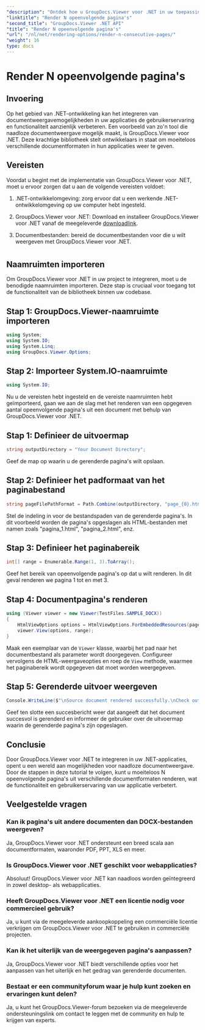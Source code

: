 ```yaml
---
"description": "Ontdek hoe u GroupDocs.Viewer voor .NET in uw toepassingen kunt integreren om moeiteloos documenten met N opeenvolgende pagina's weer te geven."
"linktitle": "Render N opeenvolgende pagina's"
"second_title": "GroupDocs.Viewer .NET API"
"title": "Render N opeenvolgende pagina's"
"url": "/nl/net/rendering-options/render-n-consecutive-pages/"
"weight": 16
type: docs
---
```

# Render N opeenvolgende pagina's

## Invoering
Op het gebied van .NET-ontwikkeling kan het integreren van documentweergavemogelijkheden in uw applicaties de gebruikerservaring en functionaliteit aanzienlijk verbeteren. Een voorbeeld van zo'n tool die naadloze documentweergave mogelijk maakt, is GroupDocs.Viewer voor .NET. Deze krachtige bibliotheek stelt ontwikkelaars in staat om moeiteloos verschillende documentformaten in hun applicaties weer te geven.
## Vereisten
Voordat u begint met de implementatie van GroupDocs.Viewer voor .NET, moet u ervoor zorgen dat u aan de volgende vereisten voldoet:
1. .NET-ontwikkelomgeving: zorg ervoor dat u een werkende .NET-ontwikkelomgeving op uw computer hebt ingesteld.
  
2. GroupDocs.Viewer voor .NET: Download en installeer GroupDocs.Viewer voor .NET vanaf de meegeleverde [downloadlink](https://releases.groupdocs.com/viewer/net/).
3. Documentbestanden: bereid de documentbestanden voor die u wilt weergeven met GroupDocs.Viewer voor .NET.
#
## Naamruimten importeren
Om GroupDocs.Viewer voor .NET in uw project te integreren, moet u de benodigde naamruimten importeren. Deze stap is cruciaal voor toegang tot de functionaliteit van de bibliotheek binnen uw codebase.
## Stap 1: GroupDocs.Viewer-naamruimte importeren
```csharp
using System;
using System.IO;
using System.Linq;
using GroupDocs.Viewer.Options;
```
## Stap 2: Importeer System.IO-naamruimte
```csharp
using System.IO;
```

Nu u de vereisten hebt ingesteld en de vereiste naamruimten hebt geïmporteerd, gaan we aan de slag met het renderen van een opgegeven aantal opeenvolgende pagina's uit een document met behulp van GroupDocs.Viewer voor .NET.
## Stap 1: Definieer de uitvoermap
```csharp
string outputDirectory = "Your Document Directory";
```
Geef de map op waarin u de gerenderde pagina's wilt opslaan.
## Stap 2: Definieer het padformaat van het paginabestand
```csharp
string pageFilePathFormat = Path.Combine(outputDirectory, "page_{0}.html");
```
Stel de indeling in voor de bestandspaden van de gerenderde pagina's. In dit voorbeeld worden de pagina's opgeslagen als HTML-bestanden met namen zoals "pagina_1.html", "pagina_2.html", enz.
## Stap 3: Definieer het paginabereik
```csharp
int[] range = Enumerable.Range(1, 3).ToArray();
```
Geef het bereik van opeenvolgende pagina's op dat u wilt renderen. In dit geval renderen we pagina 1 tot en met 3.
## Stap 4: Documentpagina's renderen
```csharp
using (Viewer viewer = new Viewer(TestFiles.SAMPLE_DOCX))
{
    HtmlViewOptions options = HtmlViewOptions.ForEmbeddedResources(pageFilePathFormat);
    viewer.View(options, range);
}
```
Maak een exemplaar van de `Viewer` klasse, waarbij het pad naar het documentbestand als parameter wordt doorgegeven. Configureer vervolgens de HTML-weergaveopties en roep de `View` methode, waarmee het paginabereik wordt opgegeven dat moet worden weergegeven.
## Stap 5: Gerenderde uitvoer weergeven
```csharp
Console.WriteLine($"\nSource document rendered successfully.\nCheck output in {outputDirectory}.");
```
Geef ten slotte een succesbericht weer dat aangeeft dat het document succesvol is gerenderd en informeer de gebruiker over de uitvoermap waarin de gerenderde pagina's zijn opgeslagen.

## Conclusie
Door GroupDocs.Viewer voor .NET te integreren in uw .NET-applicaties, opent u een wereld aan mogelijkheden voor naadloze documentweergave. Door de stappen in deze tutorial te volgen, kunt u moeiteloos N opeenvolgende pagina's uit verschillende documentformaten renderen, wat de functionaliteit en gebruikerservaring van uw applicatie verbetert.
## Veelgestelde vragen
### Kan ik pagina's uit andere documenten dan DOCX-bestanden weergeven?
Ja, GroupDocs.Viewer voor .NET ondersteunt een breed scala aan documentformaten, waaronder PDF, PPT, XLS en meer.
### Is GroupDocs.Viewer voor .NET geschikt voor webapplicaties?
Absoluut! GroupDocs.Viewer voor .NET kan naadloos worden geïntegreerd in zowel desktop- als webapplicaties.
### Heeft GroupDocs.Viewer voor .NET een licentie nodig voor commercieel gebruik?
Ja, u kunt via de meegeleverde aankoopkoppeling een commerciële licentie verkrijgen om GroupDocs.Viewer voor .NET te gebruiken in commerciële projecten.
### Kan ik het uiterlijk van de weergegeven pagina's aanpassen?
Ja, GroupDocs.Viewer voor .NET biedt verschillende opties voor het aanpassen van het uiterlijk en het gedrag van gerenderde documenten.
### Bestaat er een communityforum waar je hulp kunt zoeken en ervaringen kunt delen?
Ja, u kunt het GroupDocs.Viewer-forum bezoeken via de meegeleverde ondersteuningslink om contact te leggen met de community en hulp te krijgen van experts.